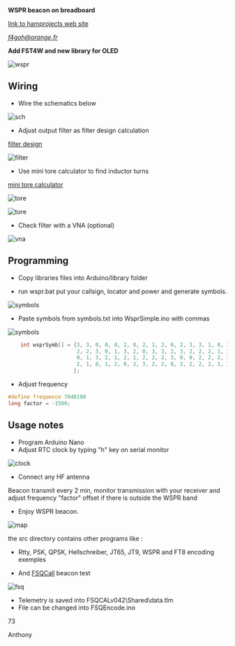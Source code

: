 **WSPR beacon on breadboard**

[link to hamprojects web site](https://hamprojects.wordpress.com/2019/06/02/wspr-beacon/)

*f4goh@orange.fr*

**Add FST4W and new library for OLED**

![wspr](img/IMG_20190323_135115.jpg  "wspr finsished")

## Wiring ##

- Wire the schematics below

![sch](img/schema.png  "sch")

- Adjust output filter as filter design calculation

[filter design](http://tonnesoftware.com/svcfilter.html) 

![filter](img/filtre.png  "filter")

- Use mini tore calculator to find inductor turns

[mini tore calculator](https://constructions.f6fkn.com/downloads/minirk12-install.exe) 

![tore](img/1_5uh.png  "tore")

![tore](img/100uh.png  "tore")

- Check filter with a VNA (optional)

![vna](img/filtrewspr40m.png  "vna")

## Programming ##

- Copy libraries files into Arduino/library folder

- run wspr.bat put your callsign, locator and power and generate symbols.

![symbols](img/wspr_gen.png  "wspr_gen")

- Paste symbols from symbols.txt into WsprSimple.ino with commas

![symbols](img/wspr_symbols.png  "wspr_symbols")


```c++
	int wsprSymb[] = {3, 3, 0, 0, 0, 2, 0, 2, 1, 2, 0, 2, 3, 3, 1, 0, 2, 0, 3, 0, 0, 1, 2, 1, 1, 3, 1, 0, 2, 0, 0, 2, 0, 2, 3, 2, 0, 1, 2, 3, 0, 0, 0, 0,
	                  2, 2, 3, 0, 1, 3, 2, 0, 3, 3, 2, 3, 2, 2, 2, 1, 3, 0, 1, 0, 2, 0, 2, 1, 1, 2, 1, 0, 3, 2, 1, 2, 3, 0, 0, 1, 2, 0, 1, 0, 1, 3, 0, 0,
	                  0, 1, 3, 2, 1, 2, 1, 2, 2, 2, 3, 0, 0, 2, 2, 2, 3, 2, 0, 1, 2, 0, 3, 3, 1, 2, 3, 3, 0, 2, 1, 3, 0, 3, 2, 2, 0, 3, 3, 1, 2, 0, 0, 0,
	                  2, 1, 0, 1, 2, 0, 3, 3, 2, 2, 0, 2, 2, 2, 2, 1, 3, 2, 1, 0, 1, 1, 2, 0, 0, 3, 1, 2, 2, 2
	                 };
```

- Adjust frequency

```c++
#define frequence 7040100
long factor = -1500;
```

## Usage notes ##
	
- Program Arduino Nano
- Adjust RTC clock by typing "h" key on serial monitor

![clock](img/clock.png  "clock")

- Connect any HF antenna

Beacon transmit every 2 min, monitor transmission with your receiver and 
adjust frequency "factor" offset if there is outside the WSPR band

- Enjoy WSPR beacon.

![map](img/wspr.png  "map")

the src directory contains other programs like :

- Rtty, PSK, QPSK, Hellschreiber, JT65, JT9, WSPR and FT8 encoding exemples

- And [FSQCall](https://www.qsl.net/zl1bpu/MFSK/FSQweb.htm) beacon test

![fsq](img/FSQCall.png  "fsq")

- Telemetry is saved into FSQCALv042\Shared\data.tlm
- File can be changed into FSQEncode.ino

73

Anthony

